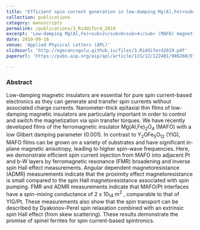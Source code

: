 ```yaml
---
title: "Efficient spin current generation in low-damping Mg(Al,Fe)<sub>2</sub>O<sub>4</sub> thin films"
collection: publications
category: manuscripts
permalink: /publications/3_Riddiford_2019
excerpt: 'Low-damping Mg(Al,Fe)<sub>2</sub>O<sub>4</sub> (MAFO) magnetic insulator thin films are promising for spin current-based spintronics, showing efficient spin current injection and high spin-wave frequencies, making them versatile alternatives to YIG for spin-transfer applications.'
date: 2019-09-16
venue: 'Applied Physical Letters (APL)'
slidesurl: 'http://egecancogulu.github.io/files/3.Riddiford2019.pdf'
paperurl: 'https://pubs.aip.org/aip/apl/article/115/12/122401/986260/Efficient-spin-current-generation-in-low-damping2'

---
```

### Abstract 
Low-damping magnetic insulators are essential for pure spin current-based electronics as they can generate and transfer spin currents without associated charge currents. Nanometer-thick epitaxial thin films of low-damping magnetic insulators are particularly important in order to control and switch the magnetization via spin transfer torques. We have recently developed films of the ferromagnetic insulator Mg(Al,Fe)<sub>2</sub>O<sub>4</sub> (MAFO) with a low Gilbert damping parameter (0.001). In contrast to Y<sub>2</sub>OFe<sub>5</sub>O<sub>12</sub> (YIG), MAFO films can be grown on a variety of substrates and have significant in-plane magnetic anisotropy, leading to higher spin-wave frequencies. Here, we demonstrate efficient spin current injection from MAFO into adjacent Pt and b-W layers by ferromagnetic resonance (FMR) broadening and inverse spin Hall effect measurements. Angular  dependent magnetoresistance (ADMR) measurements indicate that the proximity effect magnetoresistance is small compared to the spin Hall magnetoresistance associated with spin pumping. FMR and ADMR measurements indicate that MAFO/Pt interfaces have a spin-mixing conductance of 2 x 10<sub>14</sub>  m<sup>2</sup> , comparable to that of YIG/Pt. These measurements also show that the spin transport can be described by Dyakonov-Perel spin relaxation combined with an extrinsic spin Hall effect (from skew scattering). These results demonstrate the promise of spinel ferrites for spin current-based spintronics.